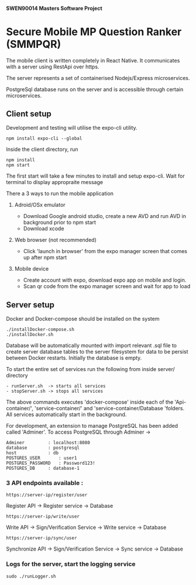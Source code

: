 #### SWEN90014 Masters Software Project
# Secure Mobile MP Question Ranker (SMMPQR) 

The mobile client is written completely in React Native. It communicates with a server using RestApi over https.

The server represents a set of containerised Nodejs/Express microservices.

PostgreSql database runs on the server and is accessible through certain microservices.

## Client setup 

Development and testing will utilise the expo-cli utility. 

	npm install expo-cli --global
	
Inside the client directory, run

	npm install 
	npm start
	
The first start will take a few minutes to install and setup expo-cli. Wait for terminal to display appropraite message

There a 3 ways to run the mobile application

1.	Adroid/OSx emulator

	-	Download Google android studio, create a new AVD and run AVD in background prior to npm start
	-	Download xcode 

2. 	Web browser (not recommended)

	-	Click 'launch in browser' from the expo manager screen that comes up after npm start
	
3.	Mobile device
	
	-	Create account with expo, download expo app on mobile and login.
	-	Scan qr code from the expo manager screen and wait for app to load

## Server setup

Docker and Docker-compose should be installed on the system

    ./installDocker-compose.sh
    ./installDocker.sh

Database will be automatically mounted with import relevant .sql file to create server database tables 
to the server filesystem for data to be persist between Docker restarts. Initially the database is empty. 

To start the entire set of services run the following from inside server/ directory
    
    - runServer.sh  -> starts all services
    - stopServer.sh -> stops all services

    
The above commands executes 'docker-compose' inside each of the 'Api-container/', 'service-container/' and 'service-container/Database 'folders. All services automatically start in the background.

For development, an extension to manage PostgreSQL has been added called 'Adminer'. 
To access PostgreSQL through Adminer -> 
	
	Adminer			: localhost:8080
	database 		: postgresql
	host	 		: db 
	POSTGRES_USER		: user1
	POSTGRES_PASSWORD	: Password123!
	POSTGRES_DB		: database-1

### 3 API endpoints available : 	
	https://server-ip/register/user
Register API    -> Register service                                 -> Database
    
	https://server-ip/write/user
Write API       -> Sign/Verification Service    -> Write service    -> Database
    
	https://server-ip/sync/user
Synchronize API -> Sign/Verification Service    -> Sync service     -> Database

### Logs for the server, start the logging service
	
	sudo ./runLogger.sh


